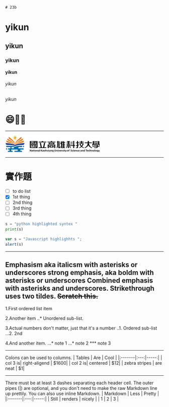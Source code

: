     # 23b
 # yikun
 ## yikun
 ### yikun
 #### yikun
###### yikun
###### yikun

# :smile:🚴‍♂️

----

![NKUST](logo.png "NKUST")

----
 # 實作題

- [ ] to do list
- [x] 1st thing
- [ ] 2nd thing
- [ ] 3rd thing
- [ ] 4th thing

```python
s = "python highlighted syntex "
print(s)
```

```js
var s = "Javascript highlighhts ";
alert(s)
```

----
Emphasism aka italicsm with asterisks or underscores strong emphasis, aka boldm with **asterisks or underscores**
Combined emphasis with **asterisks and underscores**.
Strikethrough uses two tildes. ~~Scratch this.~~
----

1.First ordered list item

2.Another item
..* Unordered sub-list.

3.Actual numbers don't matter, just that it's a number
..1. Ordered sub-list
...2. 2nd

4.And another item.
...* note 1
...* note 2
*** note 3

----
Colons can be used to columns.
| Tables | Are | Cool |
|:-------|:---:|-----:|
| col 3 is| right-aligend | $1600|
| col 2 is| centered | $12|
| zebra stripes | are neat | $1|

----

There must be at least 3 dashes separating each header cell. The outer pipes (|) are optional, and you don't need to make the raw Markdown line up prettily. You can also use inline Markdown.
| Markdown | Less | Pretty |
|:-------|:---:|-----:|
| Still | renders | nicely |
| 1 | 2 | 3 |



